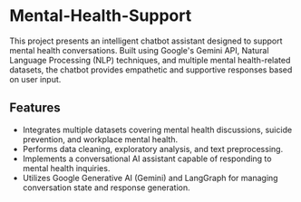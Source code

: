 # Mental-Health-Support
This project presents an intelligent chatbot assistant designed to support mental health conversations. Built using Google's Gemini API, Natural Language Processing (NLP) techniques, and multiple mental health-related datasets, the chatbot provides empathetic and supportive responses based on user input.
## Features
- Integrates multiple datasets covering mental health discussions, suicide prevention, and workplace mental health.
- Performs data cleaning, exploratory analysis, and text preprocessing.
- Implements a conversational AI assistant capable of responding to mental health inquiries.
- Utilizes Google Generative AI (Gemini) and LangGraph for managing conversation state and response generation.
